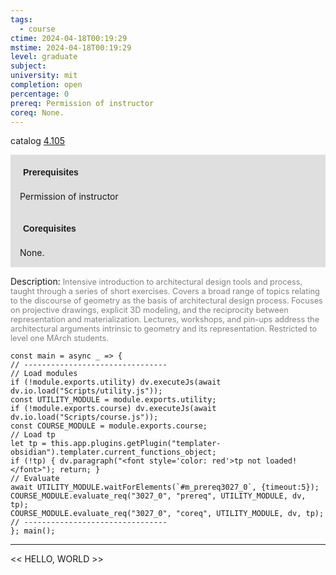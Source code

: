 ```yaml
---
tags:
  - course
ctime: 2024-04-18T00:19:29
mstime: 2024-04-18T00:19:29
level: graduate
subject: 
university: mit
completion: open
percentage: 0
prereq: Permission of instructor
coreq: None.
---
```


catalog [4.105](http://student.mit.edu/catalog/m4a.html#4.105)

<span style="display: block; padding: 15px; background-color: rgb(100, 100, 100, 0.2);"><font id="m_prereq3027_0" style="display: block; font-family: Arial, sans-serif; font-weight: bold; padding: 5px">Prerequisites</font><br><span id="prereq3027_0">Permission of instructor</span></span>
<span style="display: block; padding: 15px; background-color: rgb(100, 100, 100, 0.2);"><font id="m_coreq3027_0" style="display: block; font-family: Arial, sans-serif; font-weight: bold; padding: 5px">Corequisites</font><br><span id="coreq3027_0">None.</span></span>

<font style="">Description:</font>
<font style="color: grey; font-size: 0.8rem;">Intensive introduction to architectural design tools and process, taught through a series of short exercises. Covers a broad range of topics relating to the discourse of geometry as the basis of architectural design process. Focuses on projective drawings, explicit 3D modeling, and the reciprocity between representation and materialization. Lectures, workshops, and pin-ups address the architectural arguments intrinsic to geometry and its representation. Restricted to level one MArch students.</font>

```dataviewjs
const main = async _ => {
// --------------------------------
// Load modules
if (!module.exports.utility) dv.executeJs(await dv.io.load("Scripts/utility.js"));
const UTILITY_MODULE = module.exports.utility;
if (!module.exports.course) dv.executeJs(await dv.io.load("Scripts/course.js"));
const COURSE_MODULE = module.exports.course;
// Load tp
let tp = this.app.plugins.getPlugin("templater-obsidian").templater.current_functions_object;
if (!tp) { dv.paragraph("<font style='color: red'>tp not loaded!</font>"); return; }
// Evaluate
await UTILITY_MODULE.waitForElements(`#m_prereq3027_0`, {timeout:5});
COURSE_MODULE.evaluate_req("3027_0", "prereq", UTILITY_MODULE, dv, tp);
COURSE_MODULE.evaluate_req("3027_0", "coreq", UTILITY_MODULE, dv, tp);
// --------------------------------
}; main();
```

---

<< HELLO, WORLD >>
